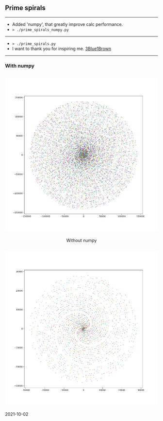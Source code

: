 ## Prime spirals
---
- Added 'numpy', that greatly improve calc performance.
- `> ./prime_spirals_numpy.py`
---
- `> ./prime_spirals.py`
- I want to thank you for inspiring me. [3Blue1Brown](https://www.youtube.com/watch?v=EK32jo7i5LQ)
---
###   With numpy

![prime spiral_numpy](https://github.com/zsoltibaba37/prime_spirals/blob/main/100000_prime_numpy.png?raw=true)
---
<center>Without numpy</center>

![prime spiral](https://github.com/zsoltibaba37/prime_spirals/blob/main/20000_prime.png?raw=true)
---
2021-10-02

